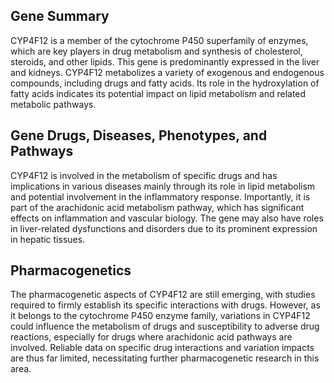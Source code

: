 ## Gene Summary
CYP4F12 is a member of the cytochrome P450 superfamily of enzymes, which are key players in drug metabolism and synthesis of cholesterol, steroids, and other lipids. This gene is predominantly expressed in the liver and kidneys. CYP4F12 metabolizes a variety of exogenous and endogenous compounds, including drugs and fatty acids. Its role in the hydroxylation of fatty acids indicates its potential impact on lipid metabolism and related metabolic pathways.

## Gene Drugs, Diseases, Phenotypes, and Pathways
CYP4F12 is involved in the metabolism of specific drugs and has implications in various diseases mainly through its role in lipid metabolism and potential involvement in the inflammatory response. Importantly, it is part of the arachidonic acid metabolism pathway, which has significant effects on inflammation and vascular biology. The gene may also have roles in liver-related dysfunctions and disorders due to its prominent expression in hepatic tissues.

## Pharmacogenetics
The pharmacogenetic aspects of CYP4F12 are still emerging, with studies required to firmly establish its specific interactions with drugs. However, as it belongs to the cytochrome P450 enzyme family, variations in CYP4F12 could influence the metabolism of drugs and susceptibility to adverse drug reactions, especially for drugs where arachidonic acid pathways are involved. Reliable data on specific drug interactions and variation impacts are thus far limited, necessitating further pharmacogenetic research in this area.